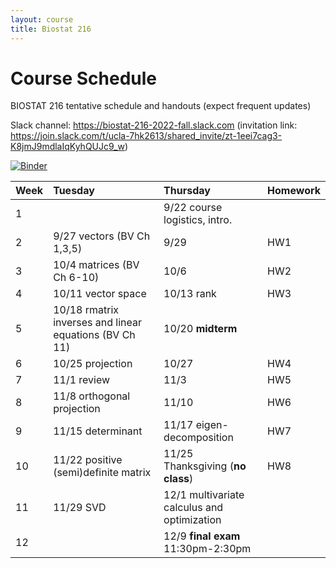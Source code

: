 ```yaml
---
layout: course
title: Biostat 216
---
```


# Course Schedule

BIOSTAT 216 tentative schedule and handouts (expect frequent updates)

Slack channel: <https://biostat-216-2022-fall.slack.com> (invitation link: <https://join.slack.com/t/ucla-7hk2613/shared_invite/zt-1eei7cag3-K8jmJ9mdlaIqKyhQUJc9_w>)

[![Binder](https://mybinder.org/badge_logo.svg)](https://mybinder.org/v2/gh/ucla-biostat-216/2022fall.github.io/main)

| Week | Tuesday | Thursday | Homework |
|:-----------|:------------|:------------|:------------|
| 1 | | 9/22 course logistics, intro. |  
| 2 | 9/27 vectors (BV Ch 1,3,5) | 9/29 | HW1 |  
| 3 | 10/4 matrices (BV Ch 6-10) | 10/6 | HW2 |  
| 4 | 10/11 vector space | 10/13 rank | HW3 |  
| 5 | 10/18 rmatrix inverses and linear equations (BV Ch 11) | 10/20 **midterm** | |  
| 6 | 10/25 projection | 10/27 | HW4 |     
| 7 | 11/1 review | 11/3 | HW5 |  
| 8 | 11/8 orthogonal projection | 11/10 | HW6 |   
| 9 | 11/15 determinant | 11/17 eigen-decomposition | HW7 |   
| 10 | 11/22 positive (semi)definite matrix | 11/25 Thanksgiving (**no class**) | HW8 |  
| 11 | 11/29 SVD | 12/1 multivariate calculus and optimization | |   
| 12 | | 12/9 **final exam** 11:30pm-2:30pm | |   
